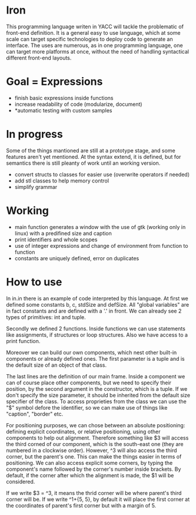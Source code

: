 # Iron

This programming language writen in YACC will tackle the problematic of front-end definition. It is a general easy to use language, which at some scale can target specific technologies to deploy code to generate an interface. The uses are numerous, as in one programming language, one can target more platforms at once, without the need of handling syntactical different front-end layouts. 

  
# Goal = Expressions
  
  - finish basic expressions inside functions
  - increase readability of code (modularize, document)
  - *automatic testing with custom samples

# In progress

Some of the things mantioned are still at a prototype stage, and some features aren't yet mentioned. At the syntax extend, it is defined, but for semantics there is still pleanty of work until an working version.

  - convert structs to classes for easier use (overwrite operators if needed)
  - add stl classes to help memory control
  - simplify grammar

# Working

  - main function generates a window with the use of gtk (working only in linux) with a predifined size and caption
  - print identifiers and whole scopes
  - use of integer expressions and change of environment from function to function
  - constants are uniquely defined, error on duplicates

# How to use

In in.in there is an example of code interpreted by this language. At first we defined some constants b, c, stdSize and defSize. All "global variables" are in fact constants and are defined with a '.' in front. We can already see 2 types of primitives: int and tuple.

Secondly we defined 2 functions. Inside functions we can use statements like assignments, if structures or loop structures. Also we have access to a print function.

Moreover we can build our own components, which nest other built-in components or already defined ones. The first parameter is a tuple and is the default size of an object of that class.

The last lines are the definition of our main frame. Inside a component we can of course place other components, but we need to specify their position, by the second argument in the constructor, which is a tuple. If we don't specify the size parameter, it should be inherited from the default size specifier of the class. To access proprieties from the class we can use the "$" symbol defore the identifier, so we can make use of things like "caption", "border" etc.

For positioning purposes, we can chose between an absolute positioning: defining explicit coordinates, or relative positioning, using other components to help out alignment. Therefore something like $3 will access the third corned of our component, which is the south-east one (they are numbered in a clockwise order). However, ^3 will also access the third corner, but the parent's one. This can make the things easier in terms of positioning. We can also access explicit some corners, by typing the component's name followed by the corner's number inside brackets. By default, if the corner after which the alignment is made, the $1 will be considered.

If we write $3 = ^3, it means the thrid corner will be where parent's third corner will be. If we write ^1+{5, 5}, by default it will place the first corner at the coordinates of parent's first corner but with a margin of 5.
